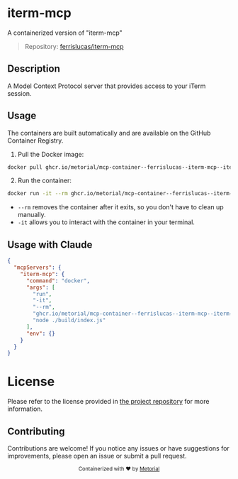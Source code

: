 
# iterm-mcp

A containerized version of "iterm-mcp"

> Repository: [ferrislucas/iterm-mcp](https://github.com/ferrislucas/iterm-mcp)

## Description

A Model Context Protocol server that provides access to your iTerm session.


## Usage

The containers are built automatically and are available on the GitHub Container Registry.

1. Pull the Docker image:

```bash
docker pull ghcr.io/metorial/mcp-container--ferrislucas--iterm-mcp--iterm-mcp
```

2. Run the container:

```bash
docker run -it --rm ghcr.io/metorial/mcp-container--ferrislucas--iterm-mcp--iterm-mcp 
```

- `--rm` removes the container after it exits, so you don't have to clean up manually.
- `-it` allows you to interact with the container in your terminal.



## Usage with Claude

```json
{
  "mcpServers": {
    "iterm-mcp": {
      "command": "docker",
      "args": [
        "run",
        "-it",
        "--rm",
        "ghcr.io/metorial/mcp-container--ferrislucas--iterm-mcp--iterm-mcp",
        "node ./build/index.js"
      ],
      "env": {}
    }
  }
}
```

# License

Please refer to the license provided in [the project repository](https://github.com/ferrislucas/iterm-mcp) for more information.

## Contributing

Contributions are welcome! If you notice any issues or have suggestions for improvements, please open an issue or submit a pull request.

<div align="center">
  <sub>Containerized with ❤️ by <a href="https://metorial.com">Metorial</a></sub>
</div>
  